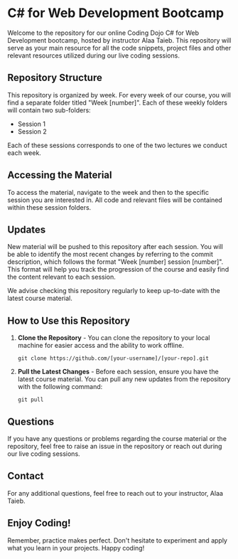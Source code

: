 # C# for Web Development Bootcamp

Welcome to the repository for our online Coding Dojo C# for Web Development bootcamp, hosted by instructor Alaa Taieb. This repository will serve as your main resource for all the code snippets, project files and other relevant resources utilized during our live coding sessions.

## Repository Structure

This repository is organized by week. For every week of our course, you will find a separate folder titled "Week [number]". Each of these weekly folders will contain two sub-folders: 

- Session 1
- Session 2

Each of these sessions corresponds to one of the two lectures we conduct each week.

## Accessing the Material

To access the material, navigate to the week and then to the specific session you are interested in. All code and relevant files will be contained within these session folders.

## Updates

New material will be pushed to this repository after each session. You will be able to identify the most recent changes by referring to the commit description, which follows the format "Week [number] session [number]". This format will help you track the progression of the course and easily find the content relevant to each session.

We advise checking this repository regularly to keep up-to-date with the latest course material. 

## How to Use this Repository

1. **Clone the Repository** - You can clone the repository to your local machine for easier access and the ability to work offline.

    ```
    git clone https://github.com/[your-username]/[your-repo].git
    ```

2. **Pull the Latest Changes** - Before each session, ensure you have the latest course material. You can pull any new updates from the repository with the following command:

    ```
    git pull
    ```

## Questions

If you have any questions or problems regarding the course material or the repository, feel free to raise an issue in the repository or reach out during our live coding sessions.

## Contact

For any additional questions, feel free to reach out to your instructor, Alaa Taieb.

## Enjoy Coding!

Remember, practice makes perfect. Don't hesitate to experiment and apply what you learn in your projects. Happy coding!
